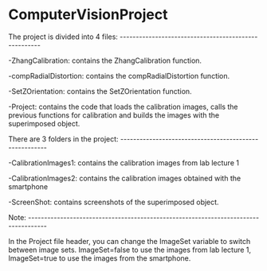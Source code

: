 # ComputerVisionProject

The project is divided into 4 files: -----------------------------------------------------


-ZhangCalibration: contains the ZhangCalibration function.

-compRadialDistortion: contains the compRadialDistortion function.

-SetZOrientation: contains the SetZOrientation function.

-Project: contains the code that loads the calibration images, calls the previous functions for calibration and builds the images with the superimposed object.


There are 3 folders in the project: -------------------------------------------------------


-CalibrationImages1: contains the calibration images from lab lecture 1

-CalibrationImages2: contains the calibration images obtained with the smartphone

-ScreenShot: contains screenshots of the superimposed object.


Note: ------------------------------------------------------------------------------------


In the Project file header, you can change the ImageSet variable to switch between image sets. ImageSet=false to use the images from lab lecture 1, ImageSet=true to use the images from the smartphone.

